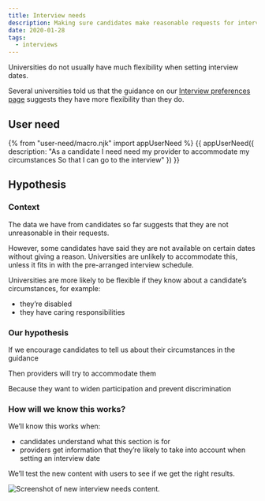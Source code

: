 ```yaml
---
title: Interview needs
description: Making sure candidates make reasonable requests for interview.
date: 2020-01-28
tags:
  - interviews
---
```


Universities do not usually have much flexibility when setting interview dates.

Several universities told us that the guidance on our [Interview preferences page](/apply-for-teacher-training/apply-launch#79-interview-preferences) suggests they have more flexibility than they do.

## User need

{% from "user-need/macro.njk" import appUserNeed %}
{{ appUserNeed({
  description: "As a candidate
I need need my provider to accommodate my circumstances
So that I can go to the interview"
}) }}

## Hypothesis

### Context

The data we have from candidates so far suggests that they are not unreasonable in their requests.

However, some candidates have said they are not available on certain dates without giving a reason. Universities are unlikely to accommodate this, unless it fits in with the pre-arranged interview schedule.

Universities are more likely to be flexible if they know about a candidate’s circumstances, for example:

- they’re disabled
- they have caring responsibilities

### Our hypothesis

If we encourage candidates to tell us about their circumstances in the guidance

Then providers will try to accommodate them

Because they want to widen participation and prevent discrimination

### How will we know this works?

We’ll know this works when:

- candidates understand what this section is for
- providers get information that they’re likely to take into account when setting an interview date

We’ll test the new content with users to see if we get the right results.

![Screenshot of new interview needs content.](new-interview-needs-content.png "New interview needs content")
